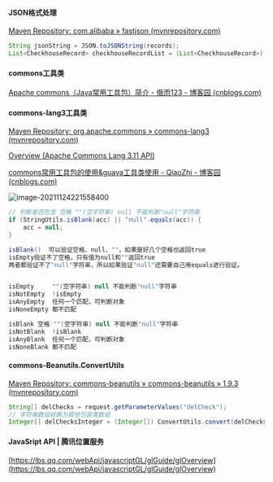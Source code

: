 #### JSON格式处理

[Maven Repository: com.alibaba » fastjson (mvnrepository.com)](https://mvnrepository.com/artifact/com.alibaba/fastjson)

```Java
String jsonString = JSON.toJSONString(records);
List<CheckhouseRecord> checkhouseRecordList = (List<CheckhouseRecord>) JSON.parseObject(jsonString);
```

#### commons工具类

[Apache commons（Java常用工具包）简介 - 俄而123 - 博客园 (cnblogs.com)](https://www.cnblogs.com/eer123/p/9120120.html)

#### commons-lang3工具类

[Maven Repository: org.apache.commons » commons-lang3 (mvnrepository.com)](https://mvnrepository.com/artifact/org.apache.commons/commons-lang3)

[Overview (Apache Commons Lang 3.11 API)](http://commons.apache.org/proper/commons-lang/javadocs/api-release/index.html)

[commons常用工具包的使用&guava工具类使用 - QiaoZhi - 博客园 (cnblogs.com)](https://www.cnblogs.com/qlqwjy/p/9467178.html)

![image-20211124221558400](https://note-1259190304.cos.ap-chengdu.myqcloud.com/note/image-20211124221558400.png)

```Java
// 判断是否包含 空格 ""(空字符串) null 不能判断"null"字符串
if (StringUtils.isBlank(acc) || "null".equals(acc)) {
    acc = null;
}

isBlank()  可以验证空格、null、""，如果是好几个空格也返回true
isEmpty验证不了空格，只有值为null和""返回true 
两者都验证不了"null"字符串，所以如果验证"null"还需要自己用equals进行验证。


isEmpty     ""(空字符串) null 不能判断"null"字符串
isNotEmpty  !isEmpty
isAnyEmpty  任何一个匹配，可判断对象
isNoneEmpty 都不匹配

isBlank 空格 ""(空字符串) null 不能判断"null"字符串
isNotBlank  !isBlank 
isAnyBlank  任何一个匹配，可判断对象
isNoneBlank 都不匹配
```

#### commons-Beanutils.ConvertUtils

[Maven Repository: commons-beanutils » commons-beanutils » 1.9.3 (mvnrepository.com)](https://mvnrepository.com/artifact/commons-beanutils/commons-beanutils/1.9.3)

```Java
String[] delChecks = request.getParameterValues("delCheck");
// 字符串数组转换为其他包装类数组
Integer[] delChecksInteger = (Integer[]) ConvertUtils.convert(delChecks, Integer.class);
```

#### JavaSript API | 腾讯位置服务
[https://lbs.qq.com/webApi/javascriptGL/glGuide/glOverview](https://lbs.qq.com/webApi/javascriptGL/glGuide/glOverview)